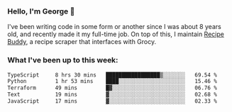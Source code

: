 ### Hello, I'm George 👋

I've been writing code in some form or another since I was about 8 years old, and recently made it my full-time job. On top of this, I maintain [Recipe Buddy](https://github.com/georgegebbett/recipe-buddy), a recipe scraper that interfaces with Grocy.  

<!--
**georgegebbett/georgegebbett** is a ✨ _special_ ✨ repository because its `README.md` (this file) appears on your GitHub profile.

Here are some ideas to get you started:

- 🔭 I’m currently working on ...
- 🌱 I’m currently learning ...
- 👯 I’m looking to collaborate on ...
- 🤔 I’m looking for help with ...
- 💬 Ask me about ...
- 📫 How to reach me: ...
- 😄 Pronouns: ...
- ⚡ Fun fact: ...
-->

### What I've been up to this week:
<!--START_SECTION:waka-->

```txt
TypeScript     8 hrs 30 mins   █████████████████▒░░░░░░░   69.54 %
Python         1 hr 53 mins    ████░░░░░░░░░░░░░░░░░░░░░   15.46 %
Terraform      49 mins         █▓░░░░░░░░░░░░░░░░░░░░░░░   06.76 %
Text           19 mins         ▓░░░░░░░░░░░░░░░░░░░░░░░░   02.68 %
JavaScript     17 mins         ▓░░░░░░░░░░░░░░░░░░░░░░░░   02.33 %
```

<!--END_SECTION:waka-->
